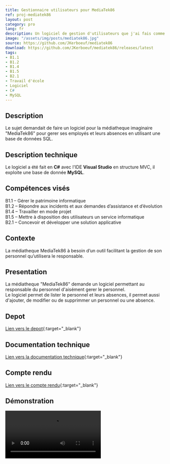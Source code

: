 ```yaml
---
title: Gestionnaire utilisateurs pour MediaTek86
ref: proj-mediatek86
layout: post
category: pro
lang: fr
description: Un logiciel de gestion d'utilisateurs que j'ai fais comme devoir pour le CNED
image: "/assets/img/posts/mediatek86.jpg"
source: https://github.com/JKerboeuf/mediatek86
download: https://github.com/JKerboeuf/mediatek86/releases/latest
tags:
- B1.1
- B1.2
- B1.4
- B1.5
- B2.1
- Travail d'école
- Logiciel
- C#
- MySQL
---
```


## Description

Le sujet demandait de faire un logiciel pour la médiatheque imaginaire "MediaTek86" pour gerer ses employés et leurs absences en utilisant une base de données SQL.

## Description technique

Le logiciel a été fait en **C#** avec l'IDE **Visual Studio** en structure MVC, il exploite une base de donnée **MySQL**.

## Compétences visés

B1.1 – Gérer le patrimoine informatique  
B1.2 – Répondre aux incidents et aux demandes d’assistance et d’évolution  
B1.4 – Travailler en mode projet  
B1.5 – Mettre à disposition des utilisateurs un service informatique  
B2.1 – Concevoir et développer une solution applicative

## Contexte

La médiatheque MediaTek86 à besoin d’un outil facilitant la gestion de son personnel qu’utilisera le responsable.

## Presentation

La médiatheque "MediaTek86" demande un logiciel permettant au responsable du personnel d'aisément gerer le personnel.  
Le logiciel permet de lister le personnel et leurs absences, il permet aussi d'ajouter, de modifier ou de supprimmer un personnel ou une absence.

## Depot

[Lien vers le depot](https://github.com/JKerboeuf/mediatek86){:target="_blank"}

## Documentation technique

[Lien vers la documentation technique](/assets/mediatek86-doc/index.html){:target="_blank"}

## Compte rendu

[Lien vers le compte rendu](/assets/mediatek86_compte_rendu.pdf){:target="_blank"}

## Démonstration

<video width="auto" controls>
  <source src="/assets/MediaTek86.mp4" type="video/mp4">
</video>
